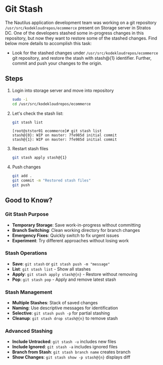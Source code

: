 # Git Stash

The Nautilus application development team was working on a git repository `/usr/src/kodekloudrepos/ecommerce` present on Storage server in Stratos DC. One of the developers stashed some in-progress changes in this repository, but now they want to restore some of the stashed changes. Find below more details to accomplish this task:

- Look for the stashed changes under `/usr/src/kodekloudrepos/ecommerce` git repository, and restore the stash with stash@{1} identifier. Further, commit and push your changes to the origin.

## Steps

1. Login into storage server and move into repository

    ```sh
    sudo -i
    cd /usr/src/kodekloudrepos/ecommerce
    ```

2. Let's check the stash list:

    ```sh
    git stash list
    ```

    ```shell
    [root@ststor01 ecommerce]# git stash list
    stash@{0}: WIP on master: 7fe985d initial commit
    stash@{1}: WIP on master: 7fe985d initial commit
    ```

3. Restart stash files

    ```sh
    git stash apply stash@{1}
    ```

4. Push changes

    ```sh
    git add .
    git commit -m "Restored stash files"
    git push
    ```

## Good to Know?

### Git Stash Purpose

- **Temporary Storage**: Save work-in-progress without committing
- **Branch Switching**: Clean working directory for branch changes
- **Emergency Fixes**: Quickly switch to fix urgent issues
- **Experiment**: Try different approaches without losing work

### Stash Operations

- **Save**: `git stash` or `git stash push -m "message"`
- **List**: `git stash list` - Show all stashes
- **Apply**: `git stash apply stash@{n}` - Restore without removing
- **Pop**: `git stash pop` - Apply and remove latest stash

### Stash Management

- **Multiple Stashes**: Stack of saved changes
- **Naming**: Use descriptive messages for identification
- **Selective**: `git stash push -p` for partial stashing
- **Cleanup**: `git stash drop stash@{n}` to remove stash

### Advanced Stashing

- **Include Untracked**: `git stash -u` includes new files
- **Include Ignored**: `git stash -a` includes ignored files
- **Branch from Stash**: `git stash branch name` creates branch
- **Show Changes**: `git stash show -p stash@{n}` displays diff
